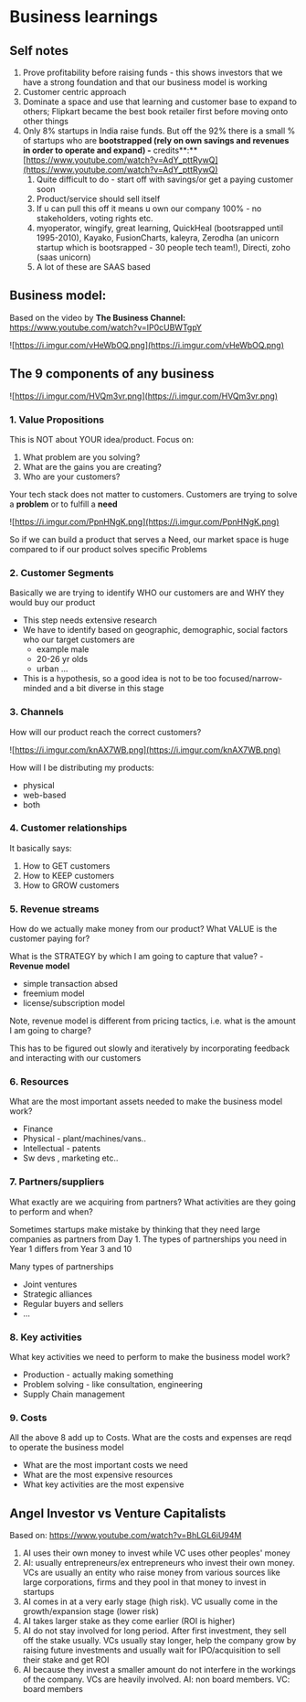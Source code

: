 # Business learnings

## Self notes

1. Prove profitability before raising funds - this shows investors that we have a strong foundation and that our business model is working
2. Customer centric approach
3. Dominate a space and use that learning and customer base to expand to others; Flipkart became the best book retailer first before moving onto other things
4. Only 8% startups in India raise funds. But off the 92% there is a small % of startups who are **bootstrapped (rely on own savings and revenues in order to operate and expand) -** credits**:** [https://www.youtube.com/watch?v=AdY_pttRywQ](https://www.youtube.com/watch?v=AdY_pttRywQ)
    1. Quite difficult to do - start off with savings/or get a paying customer soon
    2. Product/service should sell itself
    3. If u can pull this off it means u own our company 100% - no stakeholders, voting rights etc.
    4. myoperator, wingify, great learning, QuickHeal (bootsrapped until 1995-2010), Kayako, FusionCharts, kaleyra, Zerodha (an unicorn startup which is bootsrapped - 30 people tech team!), Directi, zoho (saas unicorn)
    5. A lot of these are SAAS based 

## Business model:

Based on the video by **The Business Channel:** https://www.youtube.com/watch?v=IP0cUBWTgpY

![https://i.imgur.com/vHeWbOQ.png](https://i.imgur.com/vHeWbOQ.png)

## The 9 components of any business

![https://i.imgur.com/HVQm3vr.png](https://i.imgur.com/HVQm3vr.png)

### 1. Value Propositions

This is NOT about YOUR idea/product. Focus on:

1. What problem are you solving?
2. What are the gains you are creating?
3. Who are your customers?

Your tech stack does not matter to customers. Customers are trying to solve a **problem** or to fulfill a **need**

![https://i.imgur.com/PpnHNgK.png](https://i.imgur.com/PpnHNgK.png)

So if we can build a product that serves a Need, our market space is huge compared to if our product solves specific Problems

### 2. Customer Segments

Basically we are trying to identify WHO our customers are and WHY they would buy our product

- This step needs extensive research
- We have to identify based on geographic, demographic, social factors who our target customers are
    - example male
    - 20-26 yr olds
    - urban ...
- This is a hypothesis, so a good idea is not to be too focused/narrow-minded and a bit diverse in this stage

### 3. Channels

How will our product reach the correct customers?

![https://i.imgur.com/knAX7WB.png](https://i.imgur.com/knAX7WB.png)

How will I be distributing my products:

- physical
- web-based
- both

### 4. Customer relationships

It basically says:

1. How to GET customers
2. How to KEEP customers
3. How to GROW customers

### 5. Revenue streams

How do we actually make money from our product? What VALUE is the customer paying for?

What is the STRATEGY by which I am going to capture that value? - **Revenue model**

- simple transaction absed
- freemium model
- license/subscription model

Note, revenue model is different from pricing tactics, i.e. what is the amount I am going to charge?

This has to be figured out slowly and iteratively by incorporating feedback and interacting with our customers

### 6. Resources

What are the most important assets needed to make the business model work?

- Finance
- Physical - plant/machines/vans..
- Intellectual - patents
- Sw devs , marketing etc..

### 7. Partners/suppliers

What exactly are we acquiring from partners? What activities are they going to perform and when?

Sometimes startups make mistake by thinking that they need large companies as partners from Day 1. The types of partnerships you need in Year 1 differs from Year 3 and 10

Many types of partnerships

- Joint ventures
- Strategic alliances
- Regular buyers and sellers
- ...

### 8. Key activities

What key activities we need to perform to make the business model work?

- Production - actually making something
- Problem solving - like consultation, engineering
- Supply Chain management

### 9. Costs

All the above 8 add up to Costs. What are the costs and expenses are reqd to operate the business model

- What are the most important costs we need
- What are the most expensive resources
- What key activities are the most expensive

## Angel Investor vs Venture Capitalists

Based on: https://www.youtube.com/watch?v=BhLGL6iU94M

1. AI uses their own money to invest while VC uses other peoples' money
2. AI: usually entrepreneurs/ex entrepreneurs who invest their own money. VCs are usually an entity who raise money from various sources like large corporations, firms and they pool in that money to invest in startups
3. AI comes in at a very early stage (high risk). VC usually come in the growth/expansion stage (lower risk)
4. AI takes larger stake as they come earlier (ROI is higher)
5. AI do not stay involved for long period. After first investment, they sell off the stake usually. VCs usually stay longer, help the company grow by raising future investments and usually wait for IPO/acquisition to sell their stake and get ROI
6. AI because they invest a smaller amount do not interfere in the workings of the company. VCs are heavily involved. AI: non board members. VC: board members